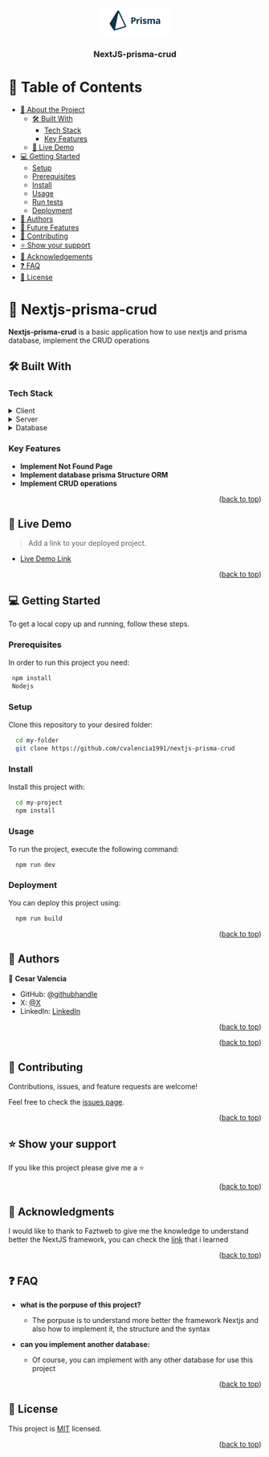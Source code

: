 <a name="readme-top"></a>


<div align="center">

  <img src="/image.webp" alt="logo" width="140"  height="auto" />
  <br/>

  <h3><b>NextJS-prisma-crud</b></h3>

</div>


# 📗 Table of Contents

- [📖 About the Project](#about-project)
  - [🛠 Built With](#built-with)
    - [Tech Stack](#tech-stack)
    - [Key Features](#key-features)
  - [🚀 Live Demo](#live-demo)
- [💻 Getting Started](#getting-started)
  - [Setup](#setup)
  - [Prerequisites](#prerequisites)
  - [Install](#install)
  - [Usage](#usage)
  - [Run tests](#run-tests)
  - [Deployment](#triangular_flag_on_post-deployment)
- [👥 Authors](#authors)
- [🔭 Future Features](#future-features)
- [🤝 Contributing](#contributing)
- [⭐️ Show your support](#support)
- [🙏 Acknowledgements](#acknowledgements)
- [❓ FAQ](#faq)
- [📝 License](#license)


# 📖 Nextjs-prisma-crud <a name="about-project"></a>

**Nextjs-prisma-crud** is a basic application how to use nextjs and prisma database, implement the CRUD operations

## 🛠 Built With <a name="built-with"></a>

### Tech Stack <a name="tech-stack"></a>


<details>
  <summary>Client</summary>
  <ul>
    <li><a href="https://nextjs.org/">Nextjs</a></li>
  </ul>
</details>

<details>
  <summary>Server</summary>
  <ul>
    <li><a href="https://nextjs.org/">Nextjs</a></li>
  </ul>
</details>

<details>
<summary>Database</summary>
  <ul>
    <li><a href="https://www.prisma.io/">prisma</a></li>
  </ul>
</details>

<!-- Features -->

### Key Features <a name="key-features"></a>


- **Implement Not Found Page**
- **Implement database prisma Structure ORM**
- **Implement CRUD operations**

<p align="right">(<a href="#readme-top">back to top</a>)</p>


## 🚀 Live Demo <a name="live-demo"></a>

> Add a link to your deployed project.

- [Live Demo Link](https://yourdeployedapplicationlink.com)

<p align="right">(<a href="#readme-top">back to top</a>)</p>

<!-- GETTING STARTED -->

## 💻 Getting Started <a name="getting-started"></a>


To get a local copy up and running, follow these steps.

### Prerequisites

In order to run this project you need:

```sh
 npm install
 Nodejs
```

### Setup

Clone this repository to your desired folder:


```sh
  cd my-folder
  git clone https://github.com/cvalencia1991/nextjs-prisma-crud
```


### Install

Install this project with:


```sh
  cd my-project
  npm install
```


### Usage

To run the project, execute the following command:


```sh
  npm run dev
```



### Deployment

You can deploy this project using:

```sh
  npm run build
```

<p align="right">(<a href="#readme-top">back to top</a>)</p>

<!-- AUTHORS -->

## 👥 Authors <a name="authors"></a>

👤 **Cesar Valencia**

- GitHub: [@githubhandle](https://github.com/cvalencia1991)
- X: [@X](https://twitter.com/twitterhandle)
- LinkedIn: [LinkedIn](https://linkedin.com/in/linkedinhandle)


<p align="right">(<a href="#readme-top">back to top</a>)</p>



<p align="right">(<a href="#readme-top">back to top</a>)</p>



## 🤝 Contributing <a name="contributing"></a>

Contributions, issues, and feature requests are welcome!

Feel free to check the [issues page](https://github.com/cvalencia1991/nextjs-prisma-crud/issues).

<p align="right">(<a href="#readme-top">back to top</a>)</p>

<!-- SUPPORT -->

## ⭐️ Show your support <a name="support"></a>

If you like this project please give me a ⭐️ 

<p align="right">(<a href="#readme-top">back to top</a>)</p>

<!-- ACKNOWLEDGEMENTS -->

## 🙏 Acknowledgments <a name="acknowledgements"></a>

I would like to thank to Faztweb to give me the knowledge to understand better the NextJS framework, you can check the [link](https://www.youtube.com/watch?v=_SPoSMmN3ZU) that i learned

<p align="right">(<a href="#readme-top">back to top</a>)</p>



## ❓ FAQ <a name="faq"></a>


- **what is the porpuse of this project?**

  - The porpuse is to understand more better the framework Nextjs and also how to implement it, the structure and the syntax

- **can you implement another database:**

  - Of course, you can implement with any other database for use this project

<p align="right">(<a href="#readme-top">back to top</a>)</p>


## 📝 License <a name="license"></a>

This project is [MIT](./MIT.md) licensed.


<p align="right">(<a href="#readme-top">back to top</a>)</p>
